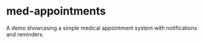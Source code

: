 # med-appointments
A demo showcasing a simple medical appointment system with notifications and reminders.
